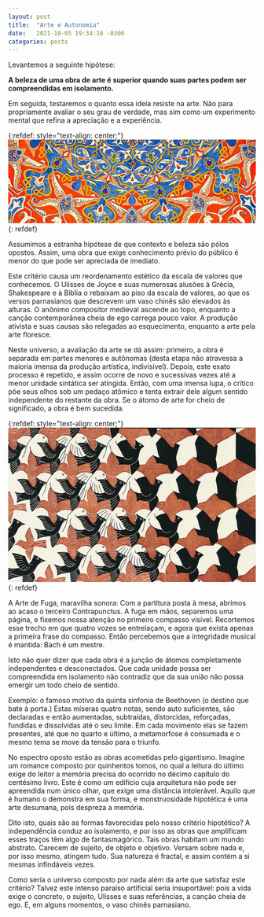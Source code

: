 ```yaml
---
layout: post
title:  "Arte e Autonomia"
date:   2021-10-05 19:34:10 -0300
categories: posts
---
```


Levantemos a seguinte hipótese:

**A beleza de uma obra de arte é superior quando suas partes podem ser compreendidas em isolamento.**

Em seguida, testaremos o quanto essa ideia resiste na arte.
Não para propriamente avaliar o seu grau de verdade, mas sim como um experimento mental que refina a apreciação e a experiência.

{:refdef: style="text-align: center;"}
![islamic-art](/assets/images/islamic-art-patterns-arabesque.jpg)
{: refdef}

Assumimos a estranha hipótese de que contexto e beleza são pólos opostos.
Assim, uma obra que exige conhecimento prévio do público é menor do que pode ser apreciada de imediato.

Este critério causa um reordenamento estético da escala de valores que conhecemos.
O Ulisses de Joyce e suas numerosas alusões à Grécia, Shakespeare e à Bíblia o rebaixam ao piso da escala de valores, ao que os versos parnasianos que descrevem um vaso chinês são elevados às alturas.
O anônimo compositor medieval ascende ao topo, enquanto a canção contemporânea cheia de ego carrega pouco valor.
A produção ativista e suas causas são relegadas ao esquecimento, enquanto a arte pela arte floresce.

Neste universo, a avaliação da arte se dá assim: primeiro, a obra é separada em partes menores e autônomas (desta etapa não atravessa a maioria imensa da produção artística, indivisível).
Depois, este exato processo é repetido, e assim ocorre de novo e sucessivas vezes até a menor unidade sintática ser atingida.
Então, com uma imensa lupa, o crítico põe seus olhos sob um pedaço atômico e tenta extrair dele algum sentido independente do restante da obra.
Se o átomo de arte for cheio de significado, a obra é bem sucedida.

{:refdef: style="text-align: center;"}
![escher-metamorphose](/assets/images/escher-metamorphose-2.png)
{: refdef}

A Arte de Fuga, maravilha sonora:
Com a partitura posta à mesa, abrimos ao acaso o terceiro Contrapunctus.
A fuga em mãos, separemos uma página, e fixemos nossa atenção no primeiro compasso visível.
Recortemos esse trecho em que quatro vozes se entrelaçam, e agora que exista apenas a primeira frase do compasso.
Então percebemos que a integridade musical é mantida:
Bach é um mestre.

Isto não quer dizer que cada obra é a junção de átomos completamente independentes e desconectados.
Que cada unidade possa ser compreendida em isolamento não contradiz que da sua união não possa emergir um todo cheio de sentido.

Exemplo: o famoso motivo da quinta sinfonia de Beethoven (o destino que bate à porta.)
Estas míseras quatro notas, sendo auto suficientes, são declaradas e então aumentadas, subtraídas, distorcidas, reforçadas, fundidas e dissolvidas até o seu limite.
Em cada movimento elas se fazem presentes, até que no quarto e último, a metamorfose é consumada e o mesmo tema se move da tensão para o triunfo.

No espectro oposto estão as obras acometidas pelo gigantismo.
Imagine um romance composto por quinhentos tomos, no qual a leitura do último exige do leitor a memória precisa do ocorrido no décimo capítulo do centésimo livro.
Este é como um edifício cuja arquitetura não pode ser apreendida num único olhar, que exige uma distância intolerável.
Aquilo que é humano o demonstra em sua forma, e monstruosidade hipotética é uma arte desumana, pois despreza a memória.

Dito isto, quais são as formas favorecidas pelo nosso critério hipotético?
A independência conduz ao isolamento, e por isso as obras que amplificam esses traços têm algo de fantasmagórico.
Tais obras habitam um mundo abstrato.
Carecem de sujeito, de objeto e objetivo.
Versam sobre nada e, por isso mesmo, atingem tudo.
Sua natureza é fractal, e assim contém a si mesmas infindáveis vezes.

Como seria o universo composto por nada além da arte que satisfaz este critério?
Talvez este intenso paraíso artificial seria insuportável:
pois a vida exige o concreto, o sujeito, Ulisses e suas referências, a canção cheia de ego.
E, em alguns momentos, o vaso chinês parnasiano.

